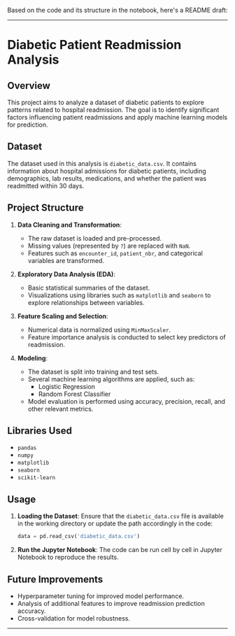 Based on the code and its structure in the notebook, here's a README draft:

---

# Diabetic Patient Readmission Analysis

## Overview

This project aims to analyze a dataset of diabetic patients to explore patterns related to hospital readmission. The goal is to identify significant factors influencing patient readmissions and apply machine learning models for prediction.

## Dataset

The dataset used in this analysis is `diabetic_data.csv`. It contains information about hospital admissions for diabetic patients, including demographics, lab results, medications, and whether the patient was readmitted within 30 days.

## Project Structure

1. **Data Cleaning and Transformation**:
   - The raw dataset is loaded and pre-processed.
   - Missing values (represented by `?`) are replaced with `NaN`.
   - Features such as `encounter_id`, `patient_nbr`, and categorical variables are transformed.

2. **Exploratory Data Analysis (EDA)**:
   - Basic statistical summaries of the dataset.
   - Visualizations using libraries such as `matplotlib` and `seaborn` to explore relationships between variables.

3. **Feature Scaling and Selection**:
   - Numerical data is normalized using `MinMaxScaler`.
   - Feature importance analysis is conducted to select key predictors of readmission.

4. **Modeling**:
   - The dataset is split into training and test sets.
   - Several machine learning algorithms are applied, such as:
     - Logistic Regression
     - Random Forest Classifier
   - Model evaluation is performed using accuracy, precision, recall, and other relevant metrics.

## Libraries Used

- `pandas`
- `numpy`
- `matplotlib`
- `seaborn`
- `scikit-learn`

## Usage

1. **Loading the Dataset**:
   Ensure that the `diabetic_data.csv` file is available in the working directory or update the path accordingly in the code:
   ```python
   data = pd.read_csv('diabetic_data.csv')
   ```

2. **Run the Jupyter Notebook**:
   The code can be run cell by cell in Jupyter Notebook to reproduce the results.

## Future Improvements

- Hyperparameter tuning for improved model performance.
- Analysis of additional features to improve readmission prediction accuracy.
- Cross-validation for model robustness.

---

